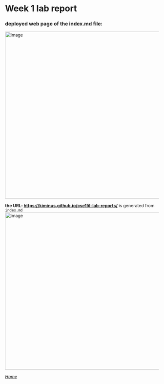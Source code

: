 # Week 1 lab report
### deployed web page of the index.md file:
<img width="547" alt="image" src="https://user-images.githubusercontent.com/47069260/211393060-242ef4af-40ff-4c44-9995-2fa34a423b4b.png">

__the URL: https://kiminus.github.io/cse15l-lab-reports/__ is generated from `index.md`
<img width="515" alt="image" src="https://user-images.githubusercontent.com/47069260/211394793-e205817d-885b-46df-a5de-54cdf3286812.png">


_[Home](index.md)_
